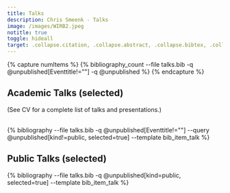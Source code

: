 ```yaml
---
title: Talks
description: Chris Smeenk - Talks
image: /images/WIRB2.jpeg
notitle: true
toggle: hideall
target: .collapse.citation, .collapse.abstract, .collapse.bibtex, .collapse.fullentry
---
```


{% capture numItems %}
{% bibliography_count --file talks.bib -q @unpublished[Eventtitle!=""] -q @unpublished %}
{% endcapture %}

<p></p>
<h2 class="bibliography" style="counter-reset:bibitem {{numItems|plus:1}}">
	<a class="plus-icon minus" data-toggle="collapse"  data-target=".collapse.talks" data-text="Collapse">Academic Talks (selected)</a></h2>

<p>(See CV for a complete list of talks and presentations.)<br><br></p>


<div class="nolisting collapse talks show">
{% bibliography --file talks.bib -q @unpublished[Eventtitle!=""] --query @unpublished[kind!=public, selected=true] --template bib_item_talk %}
</div>

<p></p>
<h2 class="bibliography">
	<a class="plus-icon minus" data-toggle="collapse"  data-target=".collapse.public" data-text="Collapse">Public Talks (selected)</a></h2>

<div class="nolisting public collapse show">
{% bibliography --file talks.bib -q @unpublished[kind=public, selected=true] --template bib_item_talk %}
</div>

